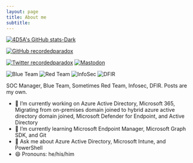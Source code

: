 ```yaml
---
layout: page
title: About me
subtitle: 
---
```


[![4D5A's GitHub stats-Dark](https://github-readme-stats.vercel.app/api?username=4D5A&show_icons=true&theme=dark#gh-dark-mode-only)](https://github.com/anuraghazra/github-readme-stats#gh-dark-mode-only)

[![GitHub recordedparadox](https://img.shields.io/github/followers/4D5A?label=Follow&style=social)](https://github.com/4D5A)

[![Twitter recordedparadox](https://img.shields.io/twitter/follow/recordedparadox?style=social)](https://witter.com/recordedparadox)
[![Mastodon](https://img.shields.io/mastodon/follow/109299763334110460?domain=https%3A%2F%2Finfosec.exchange&style=social)](https://infosec.exchange/users/recordedparadox)

<img alt="Blue Team" src="https://img.shields.io/badge/-Blue%20Team-blue">
<img alt="Red Team" src="https://img.shields.io/badge/-Red%20Team-red">
<img alt="InfoSec" src="https://img.shields.io/badge/-InfoSec-yellow">
<img alt="DFIR" src="https://img.shields.io/badge/-DFIR-yellow">

SOC Manager, Blue Team, Sometimes Red Team, Infosec, DFIR. Posts are my own.

- 🔭 I’m currently working on Azure Active Directory, Microsoft 365, Migrating from on-premises domain joined to hybrid azure active directory domain joined, Microsoft Defender for Endpoint, and Active Directory
- 🌱 I’m currently learning Microsoft Endpoint Manager, Microsoft Graph SDK, and Git
- 💬 Ask me about Azure Active Directory, Microsoft Intune, and PowerShell
- 😄 Pronouns: he/his/him
